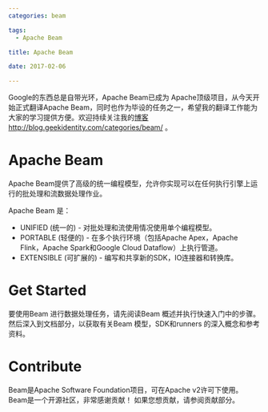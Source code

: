 ```yaml
---
categories: beam

tags: 
  - Apache Beam

title: Apache Beam

date: 2017-02-06

---
```

Google的东西总是自带光环，Apache Beam已成为 Apache顶级项目，从今天开始正式翻译Apache Beam，同时也作为毕设的任务之一，希望我的翻译工作能为大家的学习提供方便。欢迎持续关注我的[博客](http://blog.geekidentity.com/categories/beam/)http://blog.geekidentity.com/categories/beam/ 。

# Apache Beam
Apache Beam提供了高级的统一编程模型，允许你实现可以在任何执行引擎上运行的批处理和流数据处理作业。

Apache Beam 是：
- UNIFIED (统一的) - 对批处理和流使用情况使用单个编程模型。
- PORTABLE (轻便的) - 在多个执行环境（包括Apache Apex，Apache Flink，Apache Spark和Google Cloud Dataflow）上执行管道。
- EXTENSIBLE (可扩展的) - 编写和共享新的SDK，IO连接器和转换库。

# Get Started
要使用Beam 进行数据处理任务，请先阅读Beam 概述并执行快速入门中的步骤。 然后深入到文档部分，以获取有关Beam 模型，SDK和runners 的深入概念和参考资料。
# Contribute
Beam是Apache Software Foundation项目，可在Apache v2许可下使用。 Beam是一个开源社区，非常感谢贡献！ 如果您想贡献，请参阅贡献部分。